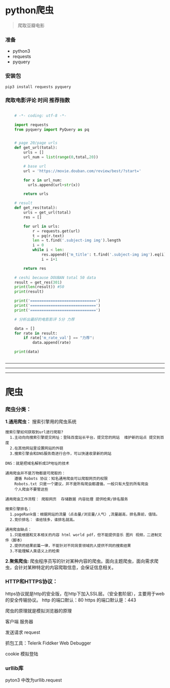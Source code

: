 # python爬虫

> 爬取豆瓣电影

### 准备
- python3
- requests
- pyquery

### 安装包

    pip3 install requests pyquery

### 爬取电影评论 时间 推荐指数

```python

    # -*- coding: utf-8 -*-

    import requests
    from pyquery import PyQuery as pq


    # page 20/page urls
    def get_url(total):
        urls = []
        url_num = list(range(0,total,20))

        # base url
        url = 'https://movie.douban.com/review/best/?start='

        for x in url_num:
          urls.append(url+str(x))

        return urls

    # result
    def get_res(total):
        urls = get_url(total)
        res = []

        for url in urls:
            r = requests.get(url)
            t = pq(r.text)
            len = t.find('.subject-img img').length
            i = 0
            while i < len:
                res.append({'m_title': t.find('.subject-img img').eq(i).attr('title'),'c_date': t.find('.main-meta').eq(i).text(),'m_rate_val': t.find('.main-title-rating').eq(i).attr('title')})
                i = i+1

        return res

    # ceshi because DOUBAN total 50 data
    result = get_res(301)
    print(len(result)) #50
    print(result)

    print('=============================')
    print('=============================')
    print('=============================')

    # 分析出最好的电影影评 5分 力荐

    data = []
    for rate in result:
        if rate['m_rate_val'] == "力荐":
            data.append(rate)

    print(data)



```



---
---
---


# 爬虫

### 爬虫分类：

**1.通用爬虫：** 搜索引擎用的爬虫系统

    搜索引擎如何获取到url进行爬取?
      1.主动向向搜索引擎提交网址：登陆百度站长平台，提交您的网站  维护新的站点 提交到百度
      2.在其他网站里设置网站的外链
      3.搜索引擎会和DNS服务商进行合作，可以快速收录新的网站

    DNS：就是把域名解析成IP地址的技术

    通用爬虫并不是万物都是可爬取的：
        遵循 Robots 协议：知名通用爬虫可以爬取网页的权限
        Robots.txt 只是一个建议，并不是所有爬虫都遵循，一般只有大型的所有爬虫
        个人爬虫不要管这些

    通用爬虫工作流程： 爬取网页  存储数据 内容处理 提供检索/排名服务

    搜索引擎排名：
      1.pageRank值：根据网站的流量（点击量/浏览量/人气）,流量越高，排名靠前，值钱。
      2.竞价排名： 谁给钱多，谁排名就高。

    通用爬虫缺点：
      1.只能根据和文本相关的内容 html world pdf，但不能提供音乐 图片 视频，二进制文件（脚本）
      2.提供的结果前篇一律，不能针对不同背景领域的人提供不同的搜索结果
      3.不能理解人类语义上的检索

**2.聚焦爬虫:** 爬虫程序员写的针对某种内容的爬虫。面向主题爬虫，面向需求爬虫，会针对某种特定的内容爬取信息，会保证信息相关。

### HTTP和HTTPS协议：

https协议就是http的安全版，在http下加入SSL层。（安全套阶层），主要用于web的安全传输协议。
http 的端口默认：80
https 的端口默认是：443

爬虫的原理就是模拟浏览器的原理

客户端  服务器

发送请求 request

抓包工具：Telerik Fiddker Web Debugger

cookie 模拟登陆

### urllib库

pyton3 中改为urllib.request
